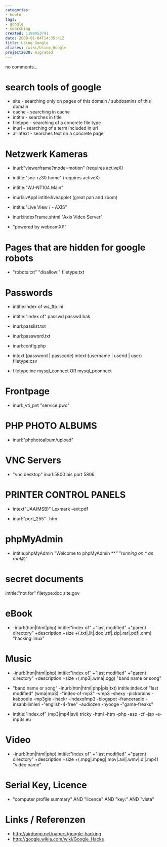```yaml
---
categories:
- howto
tags:
- google
- searching
created: 1199453741
date: 2008-01-04T14:35:41Z
title: Using Google
aliases: /wiki/Using_Google
project2030: migrated
---
```


no comments...

<!--more-->

# search tools of google
* site - searching only on pages of this domain / subdoamins of this domain
* cache - searching in cache
* intitle - searches in title
* filetype - searching of a concrete file type
* inurl - searching of a term included in url
* allintext - searches text on a concrete page

# Netzwerk Kameras
* inurl:"viewerframe?mode=motion" (requires activeX)

* intitle:"snc-rz30 home" (requires activeX)

* intitle:"WJ-NT104 Main"

* inurl:LvAppl intitle:liveapplet (great pan and zoom)

* intitle:"Live View / - AXIS"

* inurl:indexFrame.shtml "Axis Video Server"

*  "powered by webcamXP"

# Pages that are hidden for google robots
* "robots.txt" "disallow:" filetype:txt

# Passwords
* intitle:index of ws_ftp.ini

* intitle:"index of" passwd passwd.bak

* inurl:passlist.txt

* inurl:password.txt

* inurl:config.php

* intext:(password | passcode) intext:(username | userid | user)   filetype:csv

* filetype:inc mysql_connect OR mysql_pconnect

# Frontpage 
* inurl:_vti_pvt "service.pwd"

# PHP PHOTO ALBUMS
* inurl:"phphotoalbum/upload"

# VNC Servers
*  "vnc desktop" inurl:5800
  bis port 5806

# PRINTER CONTROL PANELS
* intext"UAA(MSB)" Lexmark -ext:pdf
  
* inurl:"port_255" -htm

# phpMyAdmin
* intitle:phpMyAdmin "Welcome to phpMyAdmin ***" "running on * as root@*"

# secret documents
  intitle:"not for" filetype:doc site:gov

# eBook
* -inurl:(htm|html|php) intitle:"index of" +"last modified" +"parent directory" +description +size +(.txt|.lit|.doc|.rtf|.zip|.rar|.pdf|.chm) "hacking linux"

# Music
* -inurl:(htm|html|php) intitle:"index of" +"last modified" +"parent directory" +description +size +(.mp3|.wma|.ogg) "band name or song"
* "band name or song" -inurl:(htm|html|php|pls|txt) intitle:index.of "last modified" (wma|mp3) -"index-of-mp3" -vmp3 -shexy -pickbrains -kaboodle -mp3gle -ihackr -indexofmp3 -blogspot -franceradio -insanbilimleri -"english-4-free" -audiozen -hyooge -"game-freaks"

* intitle:"index.of" (mp3|mp4|avi) tricky -html -htm -php -asp -cf -jsp -e-mp3s.eu
# Video
* -inurl:(htm|html|php) intitle:"index of" +"last modified" +"parent directory" +description +size +(.mpg|.mpeg|.mov|.avi|.wmv|.di|.mp4) "video name"

# Serial Key, Licence
*  "computer profile summary" AND "licence" AND "key:" AND "vista"

# Links / Referenzen
* http://airdump.net/papers/google-hacking
* http://google.wikia.com/wiki/Google_Hacks
